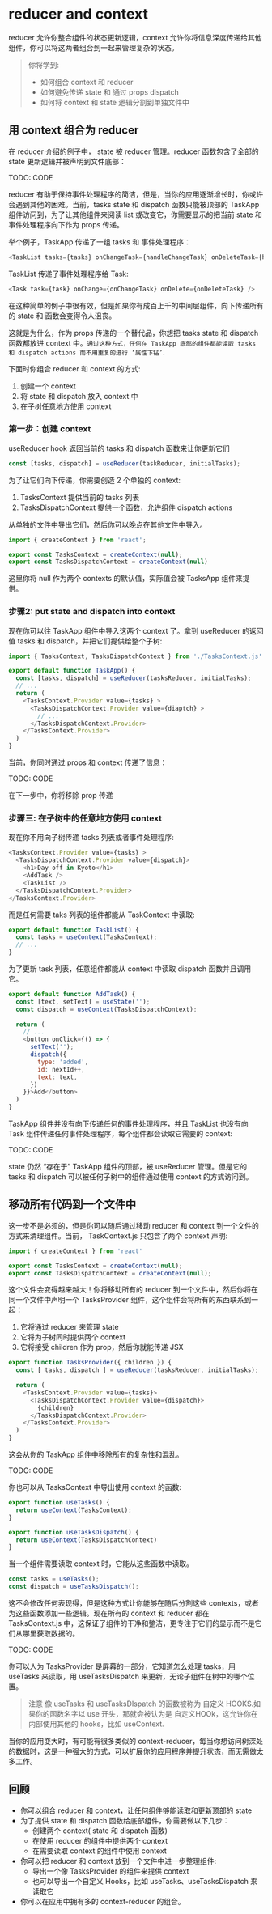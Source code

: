 # reducer and context

reducer 允许你整合组件的状态更新逻辑，context 允许你将信息深度传递给其他组件，你可以将这两者组合到一起来管理复杂的状态。

> 你将学到:
> - 如何组合 context 和 reducer
> - 如何避免传递 state 和 通过 props dispatch
> - 如何将 context 和 state 逻辑分割到单独文件中

## 用 context 组合为 reducer

在 reducer 介绍的例子中， state 被 reducer 管理。reducer 函数包含了全部的 state 更新逻辑并被声明到文件底部：

TODO: CODE

reducer 有助于保持事件处理程序的简洁，但是，当你的应用逐渐增长时，你或许会遇到其他的困难。当前，tasks state 和 dispatch
函数只能被顶部的 TaskApp 组件访问到，为了让其他组件来阅读 list 或改变它，你需要显示的把当前 state 和事件处理程序向下作为 props 传递。

举个例子，TaskApp 传递了一组 tasks 和 事件处理程序：

```javascript
<TaskList tasks={tasks} onChangeTask={handleChangeTask} onDeleteTask={handleDelteTask} />
```

TaskList 传递了事件处理程序给 Task:

```javascript
<Task task={task} onChange={onChangeTask} onDelete={onDeleteTask} />
```

在这种简单的例子中很有效，但是如果你有成百上千的中间层组件，向下传递所有的 state 和 函数会变得令人沮丧。

这就是为什么，作为 props 传递的一个替代品，你想把 tasks state 和 dispatch 函数都放进 context 中。`通过这种方式，任何在 TaskApp 底部的组件都能读取 tasks 和 dispatch actions 而不用重复的进行 ‘属性下钻’`.

下面时你组合 reducer 和 context 的方式:

1. 创建一个 context
2. 将 state 和 dispatch 放入 context 中
3. 在子树任意地方使用 context

### 第一步：创建 context

useReducer hook 返回当前的 tasks 和 dispatch 函数来让你更新它们

```javascript
const [tasks, dispatch] = useReducer(taskReducer, initialTasks);
```

为了让它们向下传递，你需要创造 2 个单独的 context:

1. TasksContext 提供当前的 tasks 列表
2. TasksDispatchContext 提供一个函数，允许组件 dispatch actions

从单独的文件中导出它们，然后你可以晚点在其他文件中导入。

```javascript tasksContext.js
import { createContext } from 'react';

export const TasksContext = createContext(null);
export const TasksDispatchContext = createContext(null)
```

这里你将 null 作为两个 contexts 的默认值，实际值会被 TasksApp 组件来提供。

### 步骤2: put state and dispatch into context

现在你可以往 TaskApp 组件中导入这两个 context 了。拿到 useReducer 的返回值 tasks 和 dispatch，并把它们提供给整个子树:

```javascript
import { TasksContext, TasksDispatchContext } from './TasksContext.js'

export default function TaskApp() {
  const [tasks, dispatch] = useReducer(tasksReducer, initialTasks);
  // ...
  return (
    <TasksContext.Provider value={tasks} >
      <TasksDispatchContext.Provider value={diaptch} >
        // ...
      </TasksDispatchContext.Provider>
    </TasksContext.Provider>
  )
}
```

当前，你同时通过 props 和 context 传递了信息：

TODO: CODE

在下一步中，你将移除 prop 传递

### 步骤三: 在子树中的任意地方使用 context

现在你不用向子树传递 tasks 列表或者事件处理程序:

```javascript
<TasksContext.Provider value={tasks} >
  <TasksDispatchContext.Provider value={dispatch}>
    <h1>Day off in Kyoto</h1>
    <AddTask />
    <TaskList />
  </TasksDispatchContext.Provider>
</TasksContext.Provider>
```

而是任何需要 taks 列表的组件都能从 TaskContext 中读取:

```javascript
export default function TaskList() {
  const tasks = useContext(TasksContext);
  // ...
}
```

为了更新 task 列表，任意组件都能从 context 中读取 dispatch 函数并且调用它。

```javascript
export default function AddTask() {
  const [text, setText] = useState('');
  const dispatch = useContext(TasksDispatchContext);
  
  return (
    // ...
    <button onClick={() => {
      setText('');
      dispatch({
        type: 'added',
        id: nextId++,
        text: text,
      })
    }}>Add</button>
  )
}
```

TaskApp 组件并没有向下传递任何的事件处理程序，并且 TaskList 也没有向 Task 组件传递任何事件处理程序，每个组件都会读取它需要的 context:

TODO: CODE

state 仍然 “存在于” TaskApp 组件的顶部，被 useReducer 管理。但是它的 tasks 和 dispatch 可以被任何子树中的组件通过使用 context 的方式访问到。

## 移动所有代码到一个文件中

这一步不是必须的，但是你可以随后通过移动 reducer 和 context 到一个文件的方式来清理组件。当前， TaskContext.js 只包含了两个 context 声明:

```javascript
import { createContext } from 'react'

export const TasksContext = createContext(null);
export const TasksDispatchContext = createContext(null);
```

这个文件会变得越来越大！你将移动所有的 reducer 到一个文件中，然后你将在同一个文件中声明一个 TasksProvider 组件，这个组件会将所有的东西联系到一起：

1. 它将通过 reducer 来管理 state
2. 它将为子树同时提供两个 context
3. 它将接受 children 作为 prop，然后你就能传递 JSX

```javascript
export function TasksProvider({ children }) {
  const [ tasks, dispatch ] = useReducer(tasksReducer, initialTasks);
  
  return (
    <TasksContext.Provider value={tasks}>
      <TasksDispatchContext.Provider value={dispatch}>
        {children}
      </TasksDispatchContext.Provider>
    </TasksContext.Provider>
  )
}
```

这会从你的 TaskApp 组件中移除所有的复杂性和混乱。

TODO: CODE

你也可以从 TasksContext 中导出使用 context 的函数:

```javascript
export function useTasks() {
  return useContext(TasksContext);
}

export function useTasksDispatch() {
  return useContext(TasksDispatchContext)
}
```

当一个组件需要读取 context 时，它能从这些函数中读取。

```javascript
const tasks = useTasks();
const dispatch = useTasksDispatch();
```


这不会修改任何表现得，但是这种方式让你能够在随后分割这些 contexts，或者为这些函数添加一些逻辑。现在所有的 context 和 reducer 都在 TasksContext.js 中，这保证了组件的干净和整洁，更专注于它们的显示而不是它们从哪里获取数据的。

TODO: CODE

你可以人为 TasksProvider 是屏幕的一部分，它知道怎么处理 tasks，用 useTasks 来读取，用 useTasksDispatch 来更新，无论子组件在树中的哪个位置。

> 注意
> 像 useTasks 和 useTasksDIspatch 的函数被称为 自定义 HOOKS.如果你的函数名字以 use 开头，那就会被认为是 自定义HOOk，这允许你在内部使用其他的 hooks，比如 useContext.

当你的应用变大时，有可能有很多类似的 context-reducer，每当你想访问树深处的数据时，这是一种强大的方式，可以扩展你的应用程序并提升状态，而无需做太多工作。

## 回顾

- 你可以组合 reducer 和 context，让任何组件够能读取和更新顶部的 state
- 为了提供 state 和 dispatch 函数给底部组件，你需要做以下几步：
  - 创建两个 context( state 和 dispatch 函数)
  - 在使用 reducer 的组件中提供两个 context
  - 在需要读取 context 的组件中使用 context
- 你可以把 reducer 和 context 放到一个文件中进一步整理组件:
  - 导出一个像 TasksProvider 的组件来提供 context
  - 也可以导出一个自定义 Hooks，比如 useTasks、useTasksDispatch 来读取它
- 你可以在应用中拥有多的 context-reducer 的组合。

